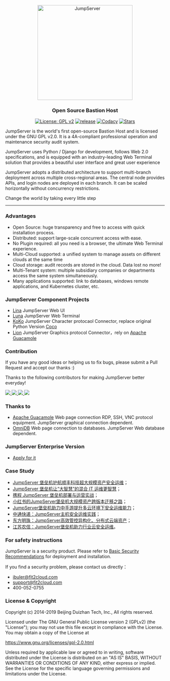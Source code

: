 <p align="center"><a href="https://jumpserver.org"><img src="https://download.jumpserver.org/images/jumpserver-logo.svg" alt="JumpServer" width="300" /></a></p>
<h3 align="center">Open Source Bastion Host</h3>

<p align="center">
  <a href="https://www.gnu.org/licenses/old-licenses/gpl-2.0"><img src="https://shields.io/github/license/jumpserver/jumpserver" alt="License: GPL v2"></a>
  <a href="https://shields.io/github/downloads/jumpserver/jumpserver/total"><img src="https://shields.io/github/downloads/jumpserver/jumpserver/total" alt=" release"></a>
  <a href="https://hub.docker.com/u/jumpserver"><img src="https://img.shields.io/docker/pulls/jumpserver/jms_all.svg" alt="Codacy"></a>
  <a href="https://github.com/jumpserver/jumpserver"><img src="https://img.shields.io/github/stars/jumpserver/jumpserver?color=%231890FF&style=flat-square" alt="Stars"></a>
</p>

JumpServer is the world's first open-source Bastion Host and is licensed under the GNU GPL v2.0. It is a 4A-compliant professional operation and maintenance security audit system.

JumpServer uses Python / Django for development, follows Web 2.0 specifications, and is equipped with an industry-leading Web Terminal solution that provides a beautiful user interface and great user experience

JumpServer adopts a distributed architecture to support multi-branch deployment across multiple cross-regional areas. The central node provides APIs, and login nodes are deployed in each branch. It can be scaled horizontally without concurrency restrictions.

Change the world by taking every little step

----
### Advantages

- Open Source: huge transparency and free to access with quick installation process.
- Distributed: support large-scale concurrent access with ease.
- No Plugin required: all you need is a browser, the ultimate Web Terminal experience.
- Multi-Cloud supported: a unified system to manage assets on different clouds at the same time
- Cloud storage: audit records are stored in the cloud. Data lost no more!
- Multi-Tenant system: multiple subsidiary companies or departments access the same system simultaneously.
- Many applications supported: link to databases, windows remote applications, and Kubernetes cluster, etc.


### JumpServer Component Projects
- [Lina](https://github.com/jumpserver/lina) JumpServer Web UI
- [Luna](https://github.com/jumpserver/luna) JumpServer Web Terminal
- [KoKo](https://github.com/jumpserver/koko) JumpServer Character protocaol Connector, replace original Python Version [Coco](https://github.com/jumpserver/coco)
- [Lion](https://github.com/jumpserver/lion-release) JumpServer Graphics protocol Connector，rely on [Apache Guacamole](https://guacamole.apache.org/)

### Contribution
If you have any good ideas or helping us to fix bugs, please submit a Pull Request and accept our thanks :)

Thanks to the following contributors for making JumpServer better everyday!

<a href="https://github.com/jumpserver/jumpserver/graphs/contributors">
  <img src="https://contrib.rocks/image?repo=jumpserver/jumpserver" />
</a>

<a href="https://github.com/jumpserver/koko/graphs/contributors">
  <img src="https://contrib.rocks/image?repo=jumpserver/koko" />
</a>

<a href="https://github.com/jumpserver/lina/graphs/contributors">
  <img src="https://contrib.rocks/image?repo=jumpserver/lina" />
</a>

<a href="https://github.com/jumpserver/luna/graphs/contributors">
  <img src="https://contrib.rocks/image?repo=jumpserver/luna" />
</a>

### Thanks to
- [Apache Guacamole](https://guacamole.apache.org/) Web page connection RDP, SSH, VNC protocol equipment. JumpServer graphical connection dependent.
- [OmniDB](https://omnidb.org/) Web page connection to databases. JumpServer Web database dependent.


### JumpServer Enterprise Version 
- [Apply for it](https://jinshuju.net/f/kyOYpi)

### Case Study

- [JumpServer 堡垒机护航顺丰科技超大规模资产安全运维](https://blog.fit2cloud.com/?p=1147)；
- [JumpServer 堡垒机让“大智慧”的混合 IT 运维更智慧](https://blog.fit2cloud.com/?p=882)；
- [携程 JumpServer 堡垒机部署与运营实战](https://blog.fit2cloud.com/?p=851)；
- [小红书的JumpServer堡垒机大规模资产跨版本迁移之路](https://blog.fit2cloud.com/?p=516)；
- [JumpServer堡垒机助力中手游提升多云环境下安全运维能力](https://blog.fit2cloud.com/?p=732)；
- [中通快递：JumpServer主机安全运维实践](https://blog.fit2cloud.com/?p=708)；
- [东方明珠：JumpServer高效管控异构化、分布式云端资产](https://blog.fit2cloud.com/?p=687)；
- [江苏农信：JumpServer堡垒机助力行业云安全运维](https://blog.fit2cloud.com/?p=666)。

### For safety instructions

JumpServer is a security product. Please refer to [Basic Security Recommendations](https://docs.jumpserver.org/zh/master/install/install_security/) for deployment and installation.

If you find a security problem, please contact us directly：

- ibuler@fit2cloud.com 
- support@fit2cloud.com 
- 400-052-0755

### License & Copyright
Copyright (c) 2014-2019 Beijing Duizhan Tech, Inc., All rights reserved.

Licensed under The GNU General Public License version 2 (GPLv2)  (the "License"); you may not use this file except in compliance with the License. You may obtain a copy of the License at

https://www.gnu.org/licenses/gpl-2.0.html

Unless required by applicable law or agreed to in writing, software distributed under the License is distributed on an "AS IS" BASIS, WITHOUT WARRANTIES OR CONDITIONS OF ANY KIND, either express or implied. See the License for the specific language governing permissions and limitations under the License.
